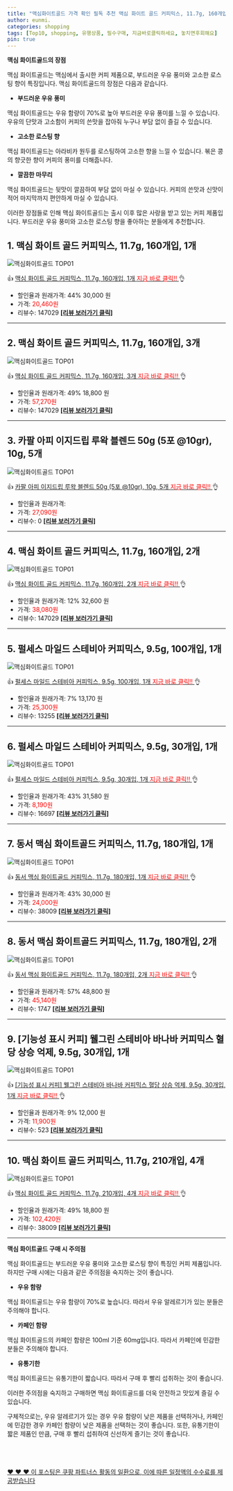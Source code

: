```yaml
---
title: "맥심화이트골드 가격 확인 필독 추천 맥심 화이트 골드 커피믹스, 11.7g, 160개입, 1개 비교 장점 구매가이드"
author: eunmi.
categories: shopping
tags: [Top10, shopping, 유행상품, 필수구매, 지금바로클릭하세요, 놓치면후회해요]
pin: true
---
```

**맥심 화이트골드의 장점**

맥심 화이트골드는 맥심에서 출시한 커피 제품으로, 부드러운 우유 풍미와 고소한 로스팅 향이 특징입니다. 맥심 화이트골드의 장점은 다음과 같습니다.

* **부드러운 우유 풍미**

맥심 화이트골드는 우유 함량이 70%로 높아 부드러운 우유 풍미를 느낄 수 있습니다. 우유의 단맛과 고소함이 커피의 쓴맛을 잡아줘 누구나 부담 없이 즐길 수 있습니다.

* **고소한 로스팅 향**

맥심 화이트골드는 아라비카 원두를 로스팅하여 고소한 향을 느낄 수 있습니다. 볶은 콩의 향긋한 향이 커피의 풍미를 더해줍니다.

* **깔끔한 마무리**

맥심 화이트골드는 뒷맛이 깔끔하여 부담 없이 마실 수 있습니다. 커피의 쓴맛과 신맛이 적어 마지막까지 편안하게 마실 수 있습니다.

이러한 장점들로 인해 맥심 화이트골드는 출시 이후 많은 사랑을 받고 있는 커피 제품입니다. 부드러운 우유 풍미와 고소한 로스팅 향을 좋아하는 분들에게 추천합니다.

   

## 1. 맥심 화이트 골드 커피믹스, 11.7g, 160개입, 1개

![맥심화이트골드 TOP01](https://thumbnail9.coupangcdn.com/thumbnails/remote/230x230ex/image/retail/images/8322375083974394-24de8f96-64ab-4e6d-af9d-261c11ce6b05.jpg)


👍 [맥심 화이트 골드 커피믹스, 11.7g, 160개입, 1개 <font color=red> 지금 바로 클릭!! </font> ](https://link.coupang.com/re/AFFSDP?lptag=AF3617701&subid=GithubCoopas&pageKey=7525065587&traceid=V0-153&itemId=3042075337&vendorItemId=71030128057) 👌 


- 할인율과 원래가격: 44%  30,000   원
- 가격: <span style='color:red'>20,460원</span>
- 리뷰수: 147029  [**[리뷰 보러가기 클릭]**](https://link.coupang.com/re/AFFSDP?lptag=AF3617701&subid=GithubCoopas&pageKey=7525065587&traceid=V0-153&itemId=3042075337&vendorItemId=71030128057)

---


   

## 2. 맥심 화이트 골드 커피믹스, 11.7g, 160개입, 3개

![맥심화이트골드 TOP01](https://thumbnail8.coupangcdn.com/thumbnails/remote/230x230ex/image/retail/images/631312089627643-92f104d4-a4e0-4685-b9e9-fe55d1fc8113.jpg)


👍 [맥심 화이트 골드 커피믹스, 11.7g, 160개입, 3개 <font color=red> 지금 바로 클릭!! </font> ](https://link.coupang.com/re/AFFSDP?lptag=AF3617701&subid=GithubCoopas&pageKey=7525065587&traceid=V0-153&itemId=17910003838&vendorItemId=85072693060) 👌 


- 할인율과 원래가격: 49%  18,800   원
- 가격: <span style='color:red'>57,270원</span>
- 리뷰수: 147029  [**[리뷰 보러가기 클릭]**](https://link.coupang.com/re/AFFSDP?lptag=AF3617701&subid=GithubCoopas&pageKey=7525065587&traceid=V0-153&itemId=17910003838&vendorItemId=85072693060)

---


   

## 3. 카팔 아피 이지드립 루왁 블렌드 50g (5포 @10gr), 10g, 5개

![맥심화이트골드 TOP01](https://thumbnail10.coupangcdn.com/thumbnails/remote/230x230ex/image/vendor_inventory/634f/d17615b0ec7a816c1058424edf14a50c65d54134afa812ee74f97788a2f3.jpg)


👍 [카팔 아피 이지드립 루왁 블렌드 50g (5포 @10gr), 10g, 5개 <font color=red> 지금 바로 클릭!! </font> ](https://link.coupang.com/re/AFFSDP?lptag=AF3617701&subid=GithubCoopas&pageKey=6884706658&traceid=V0-153&itemId=16509892554&vendorItemId=83697259315) 👌 


- 할인율과 원래가격: 
- 가격: <span style='color:red'>27,090원</span>
- 리뷰수: 0  [**[리뷰 보러가기 클릭]**](https://link.coupang.com/re/AFFSDP?lptag=AF3617701&subid=GithubCoopas&pageKey=6884706658&traceid=V0-153&itemId=16509892554&vendorItemId=83697259315)

---


   

## 4. 맥심 화이트 골드 커피믹스, 11.7g, 160개입, 2개

![맥심화이트골드 TOP01](https://thumbnail9.coupangcdn.com/thumbnails/remote/230x230ex/image/retail/images/7186919827447066-505b9a4c-f131-49f7-819f-79b827e3ea76.jpg)


👍 [맥심 화이트 골드 커피믹스, 11.7g, 160개입, 2개 <font color=red> 지금 바로 클릭!! </font> ](https://link.coupang.com/re/AFFSDP?lptag=AF3617701&subid=GithubCoopas&pageKey=7525065587&traceid=V0-153&itemId=2251502857&vendorItemId=84639391253) 👌 


- 할인율과 원래가격: 12%  32,600   원
- 가격: <span style='color:red'>38,080원</span>
- 리뷰수: 147029  [**[리뷰 보러가기 클릭]**](https://link.coupang.com/re/AFFSDP?lptag=AF3617701&subid=GithubCoopas&pageKey=7525065587&traceid=V0-153&itemId=2251502857&vendorItemId=84639391253)

---


   

## 5. 펄세스 마일드 스테비아 커피믹스, 9.5g, 100개입, 1개

![맥심화이트골드 TOP01](https://thumbnail9.coupangcdn.com/thumbnails/remote/230x230ex/image/retail/images/1066571830840901-2e261e9c-0da0-4c32-a4b9-5eda48183e66.jpg)


👍 [펄세스 마일드 스테비아 커피믹스, 9.5g, 100개입, 1개 <font color=red> 지금 바로 클릭!! </font> ](https://link.coupang.com/re/AFFSDP?lptag=AF3617701&subid=GithubCoopas&pageKey=7388704618&traceid=V0-153&itemId=19098692992&vendorItemId=84318896135) 👌 


- 할인율과 원래가격: 7%  13,170   원
- 가격: <span style='color:red'>25,300원</span>
- 리뷰수: 13255  [**[리뷰 보러가기 클릭]**](https://link.coupang.com/re/AFFSDP?lptag=AF3617701&subid=GithubCoopas&pageKey=7388704618&traceid=V0-153&itemId=19098692992&vendorItemId=84318896135)

---


   

## 6. 펄세스 마일드 스테비아 커피믹스, 9.5g, 30개입, 1개

![맥심화이트골드 TOP01](https://thumbnail8.coupangcdn.com/thumbnails/remote/230x230ex/image/retail/images/6003808592557760-67ce0bdb-3c1c-4daf-805b-082b28d14942.jpg)


👍 [펄세스 마일드 스테비아 커피믹스, 9.5g, 30개입, 1개 <font color=red> 지금 바로 클릭!! </font> ](https://link.coupang.com/re/AFFSDP?lptag=AF3617701&subid=GithubCoopas&pageKey=7388704618&traceid=V0-153&itemId=17145902342&vendorItemId=84318664040) 👌 


- 할인율과 원래가격: 43%  31,580   원
- 가격: <span style='color:red'>8,190원</span>
- 리뷰수: 16697  [**[리뷰 보러가기 클릭]**](https://link.coupang.com/re/AFFSDP?lptag=AF3617701&subid=GithubCoopas&pageKey=7388704618&traceid=V0-153&itemId=17145902342&vendorItemId=84318664040)

---


   

## 7. 동서 맥심 화이트골드 커피믹스, 11.7g, 180개입, 1개

![맥심화이트골드 TOP01](https://thumbnail8.coupangcdn.com/thumbnails/remote/230x230ex/image/vendor_inventory/fc15/451eac4e3e4d9c218d41b0c3c4d4219a0b131b1ef206a948c2164f952880.jpg)


👍 [동서 맥심 화이트골드 커피믹스, 11.7g, 180개입, 1개 <font color=red> 지금 바로 클릭!! </font> ](https://link.coupang.com/re/AFFSDP?lptag=AF3617701&subid=GithubCoopas&pageKey=7525065587&traceid=V0-153&itemId=4013898268&vendorItemId=86514867091) 👌 


- 할인율과 원래가격: 43%  30,000   원
- 가격: <span style='color:red'>24,000원</span>
- 리뷰수: 38009  [**[리뷰 보러가기 클릭]**](https://link.coupang.com/re/AFFSDP?lptag=AF3617701&subid=GithubCoopas&pageKey=7525065587&traceid=V0-153&itemId=4013898268&vendorItemId=86514867091)

---


   

## 8. 동서 맥심 화이트골드 커피믹스, 11.7g, 180개입, 2개

![맥심화이트골드 TOP01](https://thumbnail10.coupangcdn.com/thumbnails/remote/230x230ex/image/vendor_inventory/f83b/8f2fb486cc802584ceea1ce9f49a55afeb69cbe5ea15b76201da383cb4cb.jpg)


👍 [동서 맥심 화이트골드 커피믹스, 11.7g, 180개입, 2개 <font color=red> 지금 바로 클릭!! </font> ](https://link.coupang.com/re/AFFSDP?lptag=AF3617701&subid=GithubCoopas&pageKey=7525065587&traceid=V0-153&itemId=15374409471&vendorItemId=75692554683) 👌 


- 할인율과 원래가격: 57%  48,800   원
- 가격: <span style='color:red'>45,140원</span>
- 리뷰수: 1747  [**[리뷰 보러가기 클릭]**](https://link.coupang.com/re/AFFSDP?lptag=AF3617701&subid=GithubCoopas&pageKey=7525065587&traceid=V0-153&itemId=15374409471&vendorItemId=75692554683)

---


   

## 9. [기능성 표시 커피] 웰그린 스테비아 바나바 커피믹스 혈당 상승 억제, 9.5g, 30개입, 1개

![맥심화이트골드 TOP01](https://thumbnail7.coupangcdn.com/thumbnails/remote/230x230ex/image/vendor_inventory/15df/4bd2cf6a4141cc609a74fdf6d54a135a0a6b0524f562b24829fe7c879bfd.jpg)


👍 [[기능성 표시 커피] 웰그린 스테비아 바나바 커피믹스 혈당 상승 억제, 9.5g, 30개입, 1개 <font color=red> 지금 바로 클릭!! </font> ](https://link.coupang.com/re/AFFSDP?lptag=AF3617701&subid=GithubCoopas&pageKey=7268256032&traceid=V0-153&itemId=18530304515&vendorItemId=85330336016) 👌 


- 할인율과 원래가격: 9%  12,000   원
- 가격: <span style='color:red'>11,900원</span>
- 리뷰수: 523  [**[리뷰 보러가기 클릭]**](https://link.coupang.com/re/AFFSDP?lptag=AF3617701&subid=GithubCoopas&pageKey=7268256032&traceid=V0-153&itemId=18530304515&vendorItemId=85330336016)

---


   

## 10. 맥심 화이트 골드 커피믹스, 11.7g, 210개입, 4개

![맥심화이트골드 TOP01](https://thumbnail6.coupangcdn.com/thumbnails/remote/230x230ex/image/vendor_inventory/e5c5/94e9050344efde606aad856702b47cde89f1a4928e83726af5e0f310ccf7.jpg)


👍 [맥심 화이트 골드 커피믹스, 11.7g, 210개입, 4개 <font color=red> 지금 바로 클릭!! </font> ](https://link.coupang.com/re/AFFSDP?lptag=AF3617701&subid=GithubCoopas&pageKey=7525065587&traceid=V0-153&itemId=1970815&vendorItemId=86555880810) 👌 


- 할인율과 원래가격: 49%  18,800   원
- 가격: <span style='color:red'>102,420원</span>
- 리뷰수: 38009  [**[리뷰 보러가기 클릭]**](https://link.coupang.com/re/AFFSDP?lptag=AF3617701&subid=GithubCoopas&pageKey=7525065587&traceid=V0-153&itemId=1970815&vendorItemId=86555880810)

---
**맥심 화이트골드 구매 시 주의점**

맥심 화이트골드는 부드러운 우유 풍미와 고소한 로스팅 향이 특징인 커피 제품입니다. 하지만 구매 시에는 다음과 같은 주의점을 숙지하는 것이 좋습니다.

* **우유 함량**

맥심 화이트골드는 우유 함량이 70%로 높습니다. 따라서 우유 알레르기가 있는 분들은 주의해야 합니다.

* **카페인 함량**

맥심 화이트골드의 카페인 함량은 100ml 기준 60mg입니다. 따라서 카페인에 민감한 분들은 주의해야 합니다.

* **유통기한**

맥심 화이트골드는 유통기한이 짧습니다. 따라서 구매 후 빨리 섭취하는 것이 좋습니다.

이러한 주의점을 숙지하고 구매하면 맥심 화이트골드를 더욱 안전하고 맛있게 즐길 수 있습니다.

구체적으로는, 우유 알레르기가 있는 경우 우유 함량이 낮은 제품을 선택하거나, 카페인에 민감한 경우 카페인 함량이 낮은 제품을 선택하는 것이 좋습니다. 또한, 유통기한이 짧은 제품인 만큼, 구매 후 빨리 섭취하여 신선하게 즐기는 것이 좋습니다.<br><br><br><br><br> [ ❤ ❤ ❤ 이 포스팅은 쿠팡 파트너스 활동의 일환으로, 이에 따른 일정액의 수수료를 제공받습니다](https://link.coupang.com/a/bcEFyh)
